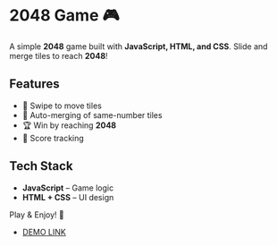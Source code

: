 # 2048 Game 🎮  

A simple **2048** game built with **JavaScript, HTML, and CSS**. Slide and merge tiles to reach **2048**!  

## Features  
- 🎯 Swipe to move tiles  
- 🔢 Auto-merging of same-number tiles  
- 🏆 Win by reaching **2048**  
- 💾 Score tracking  

## Tech Stack  
- **JavaScript** – Game logic  
- **HTML + CSS** – UI design  

Play & Enjoy! 🚀

- [DEMO LINK](https://<your_account>.github.io/<repo_name>/)
